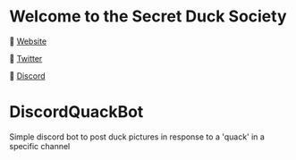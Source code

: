 # Welcome to the Secret Duck Society
🦆 [Website](https://secretducksociety@protonmail.com)

🦆 [Twitter](https://twitter.com/secretducknft)

🦆 [Discord](https://discord.gg/a7nVsdsv5Q)

# DiscordQuackBot
Simple discord bot to post duck pictures in response to a 'quack' in a specific channel

